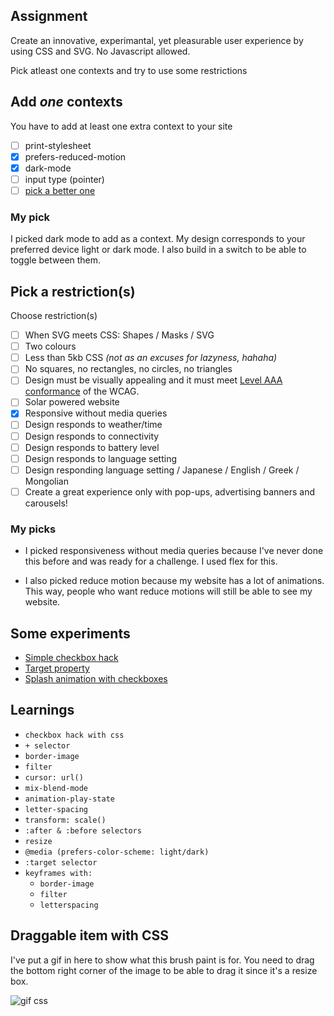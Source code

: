 ## Assignment

Create an innovative, experimantal, yet pleasurable user experience by using CSS and SVG. No Javascript allowed.

Pick atleast one contexts and try to use some restrictions

## Add _one_ contexts

You have to add at least one extra context to your site

- [ ] print-stylesheet
- [X] prefers-reduced-motion
- [X] dark-mode
- [ ] input type (pointer)
- [ ] <a href="https://developer.mozilla.org/en-US/docs/Web/CSS/Media_Queries/Using_media_queries">pick a better one</a>

### My pick

I picked dark mode to add as a context. My design corresponds to your preferred device light or dark mode. I also build in a switch to be able to toggle between them.

## Pick a restriction(s)

Choose restriction(s)

- [ ] When SVG meets CSS: Shapes / Masks / SVG
- [ ] Two colours
- [ ] Less than 5kb CSS *(not as an excuses for lazyness, hahaha)*
- [ ] No squares, no rectangles, no circles, no triangles
- [ ] Design must be visually appealing and it must meet <a href="https://www.w3.org/TR/WCAG20/#guidelines">Level AAA conformance</a> of the WCAG.
- [ ] Solar powered website
- [X] Responsive without media queries
- [ ] Design responds to weather/time
- [ ] Design responds to connectivity
- [ ] Design responds to battery level
- [ ] Design responds to language setting
- [ ] Design responding language setting / Japanese / English / Greek / Mongolian
- [ ] Create a great experience only with pop-ups, advertising banners and carousels!

### My picks

* I picked responsiveness without media queries because I've never done this before and was ready for a challenge. I used flex for this.

* I also picked reduce motion because my website has a lot of animations. This way, people who want reduce motions will still be able to see my website.

## Some experiments

* [Simple checkbox hack](https://codepen.io/StefanGerrits/pen/BaNaGYW)
* [Target property](https://codepen.io/StefanGerrits/pen/xxGxQMv)
* [Splash animation with checkboxes](https://vizhub.com/StefanGerrits2/b167caa7051e46c9a7642a634574c39b?edit=files&file=index.html)

## Learnings

* `checkbox hack with css`
* `+ selector`
* `border-image`
* `filter`
* `cursor: url()`
* `mix-blend-mode`
* `animation-play-state`
* `letter-spacing`
* `transform: scale()`
* `:after & :before selectors`
* `resize`
* `@media (prefers-color-scheme: light/dark)`
* `:target selector`
* `keyframes with: `
    * `border-image`
    * `filter` 
    * `letterspacing`


## Draggable item with CSS

I've put a gif in here to show what this brush paint is for. You need to drag the bottom right corner of the image to be able to drag it since it's a resize box.

![gif css](https://user-images.githubusercontent.com/45566396/75456095-62ff4480-597a-11ea-9cfc-0850045466d1.gif)


<!-- Add a link to your live demo in Github Pages 🌐-->

<!-- ☝️ replace this description with a description of your own work -->

<!-- Add a nice image here at the end of the week, showing off your shiny frontend 📸 -->

<!-- Maybe a table of contents here? 📚 -->

<!-- How about a section that describes how to install this project? 🤓 -->

<!-- ...but how does one use this project? What are its features 🤔 -->

<!-- What external data source is featured in your project and what are its properties 🌠 -->

<!-- Maybe a checklist of done stuff and stuff still on your wishlist? ✅ -->

<!-- How about a license here? 📜 (or is it a licence?) 🤷 -->
